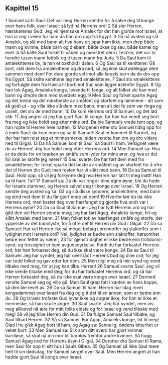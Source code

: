 ## Kapittel 15

1 Samuel sa til Saul: Det var meg Herren sendte for å salve deg til konge over hans folk, over Israel; så lyd nå Herrens ord!
2 Så sier Herren, hærskarenes Gud: Jeg vil hjemsøke Amalek for det han gjorde mot Israel, at han la seg i veien for ham da han dro opp fra Egypt.
3 Gå nå avsted og slå Amalek, og slå med bann alt hva hans er; spar ham ikke, men drep både mann og kvinne, både barn og diebarn, både okse og sau, både kamel og esel.
4 Så kalte Saul folket til våben og mønstret dem i Tela'im; det var to hundre tusen mann fotfolk og ti tusen mann fra Juda.
5 Da Saul kom til amalekittenes by, la han et bakhold i dalen.
6 Og Saul sa til kenittene: Gå bort, skill dere fra amalekittene og dra ned, så jeg ikke skal ødelegge dere sammen med dem! For dere gjorde vel imot alle Israels barn da de dro opp fra Egypt. Så skilte kenittene lag med amalekittene.
7 Saul slo amalekittene og forfulgte dem fra Havila til bortimot Sur, som ligger østenfor Egypt.
8 Og han tok Agag, Amaleks konge, levende til fange, og alt folket slo han med bann og drepte dem med sverdets egg.
9 Men Saul og folket sparte Agag og det beste og det næstbeste av småfeet og storfeet og lammene - alt som så godt ut - og ville ikke slå dem med bann; men alt det fe som var ringe og usselt, det slo de med bann.
10 Da kom Herrens ord til Samuel, og det lød slik:
11 Jeg angrer at jeg har gjort Saul til konge; for han har vendt seg bort fra meg og ikke holdt seg etter mine ord. Da ble Samuels vrede tent opp, og han ropte til Herren hele natten.
12 Morgenen etter sto Samuel tidlig opp for å møte Saul; da kom noen og sa til Samuel: Saul er kommet til Karmel, og der har han reist seg et minnesmerke; siden vendte han om og dro videre ned til Gilgal.
13 Da nå Samuel kom til Saul, sa Saul til ham: Velsignet være du av Herren! Jeg har holdt meg etter Herrens ord.
14 Men Samuel sa: Hva er da dette for en bræken av småfe som lyder for mine ører, og hva er det for brøl av storfe jeg hører?
15 Saul svarte: De har ført dem med fra amalekittene; for folket sparte det beste av småfeet og av storfeet for å ofre det til Herren din Gud; men resten har vi slått med bann.
16 Da sa Samuel til Saul: Hold opp, så vil jeg forkynne deg hva Herren har talt til meg inatt! Han sa til ham: Tal!
17 Samuel sa: Da du var ringe i dine egne øyne, ble du hode for Israels stammer, og Herren salvet deg til konge over Israel.
18 Og Herren sendte deg avsted og sa: Gå og slå disse syndere, amalekittene, med bann og strid mot dem til du får gjort ende på dem!
19 Hvorfor lød du da ikke Herrens ord, men kastet deg over hærfanget og gjorde hva ondt var i Herrens øyne?
20 Da sa Saul til Samuel: Jeg har lydt Herrens ord og har gått den vei Herren sendte meg; jeg har ført Agag, Amaleks konge, hit og slått Amalek med bann.
21 Men folket tok av hærfanget småfe og storfe, det ypperste av det bannlyste, for å ofre det til Herren din Gud i Gilgal.
22 Da sa Samuel: Har vel Herren like så meget behag i brennoffer og slaktoffer som i lydighet mot Herrens ord? Nei, lydighet er bedre enn slaktoffer, hørsomhet bedre enn fettet av værer;
23 for gjenstridighet er ikke bedre enn trolldoms-synd, og trossighet er som avgudsdyrkelse. Fordi du har forkastet Herrens ord, har han forkastet deg, så du ikke skal være konge.
24 Da sa Saul til Samuel: Jeg har syndet; jeg har overtrådt Herrens bud og dine ord; for jeg var redd folket og gav etter for dem.
25 Men tilgi meg nå min synd og vend tilbake med meg, for at jeg kan tilbe Herren!
26 Samuel svarte Saul: Jeg vil ikke vende tilbake med deg; for du har forkastet Herrens ord, og så har Herren forkastet deg, så du ikke skal være konge over Israel.
27 Dermed vendte Samuel seg og ville gå. Men Saul grep fatt i kanten av hans kappe, så den ble revet av.
28 Da sa Samuel til ham: Herren har idag revet kongedømmet over Israel fra deg og gitt det til en annen, som er bedre enn du.
29 Og Israels trofaste Gud lyver ikke og angrer ikke; for han er ikke et menneske, så han skulle angre.
30 Saul svarte: Jeg har syndet, men vis meg allikevel nå ære for mitt folks eldste og for Israel og vend tilbake med meg! Så vil jeg tilbe Herren din Gud.
31 Da fulgte Samuel Saul tilbake, og Saul tilbad Herren.
32 Så sa Samuel: Før Agag, Amaleks konge, hit til meg! Glad i hu gikk Agag bort til ham, og Agag sa: Sannelig, dødens bitterhet er veket bort.
33 Men Samuel sa: Slik som ditt sverd har gjort kvinner barnløse, så skal nå din mor bli barnløs fremfor andre kvinner. Så hugg Samuel Agag ned for Herrens åsyn i Gilgal.
34 Deretter dro Samuel til Rama, men Saul fór opp til sitt hus i Sauls Gibea.
35 Og Samuel så ikke Saul mere helt til sin dødsdag, for Samuel sørget over Saul. Men Herren angret at han hadde gjort Saul til konge over Israel.
